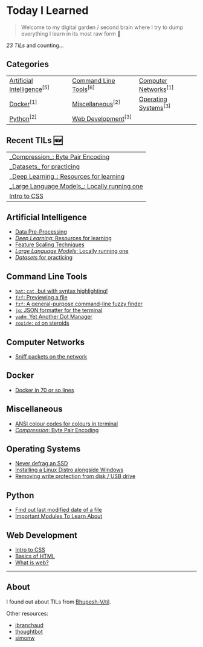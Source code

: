 # Today I Learned

> Welcome to my digital garden / second brain where I try to dump everything I learn in its most raw form 🌱

_23 TILs_ and counting...

## Categories

<table align="center"><tbody>
<tr>
<td><a href="#artificial-intelligence">Artificial Intelligence</a><sup>[5]</sup></td>
<td><a href="#command-line-tools">Command Line Tools</a><sup>[6]</sup></td>
<td><a href="#computer-networks">Computer Networks</a><sup>[1]</sup></td>
</tr>
<tr>
<td><a href="#docker">Docker</a><sup>[1]</sup></td>
<td><a href="#miscellaneous">Miscellaneous</a><sup>[2]</sup></td>
<td><a href="#operating-systems">Operating Systems</a><sup>[3]</sup></td>
</tr>
<tr>
<td><a href="#python">Python</a><sup>[2]</sup></td>
<td><a href="#web-development">Web Development</a><sup>[3]</sup></td>
</tr>
</tbody></table>

## Recent TILs 🆕

<table align="center"><tbody>
<tr>
<td><a href="miscellaneous/byte-pair-encoding.md">_Compression_: Byte Pair Encoding</a></td>
</tr>
<tr>
<td><a href="artificial-intelligence/useful-datasets-to-learn-ML.md">_Datasets_ for practicing</a></td>
</tr>
<tr>
<td><a href="artificial-intelligence/deep-learning.md">_Deep Learning_: Resources for learning</a></td>
</tr>
<tr>
<td><a href="artificial-intelligence/locally-run-an-LLM.md">_Large Language Models_: Locally running one</a></td>
</tr>
<tr>
<td><a href="web-development/css.md">Intro to CSS</a></td>
</tr>
</tbody></table>

## Artificial Intelligence

- [Data Pre-Processing](./artificial-intelligence/data-pre_processing.md)
- [_Deep Learning_: Resources for learning](./artificial-intelligence/deep-learning.md)
- [Feature Scaling Techniques](./artificial-intelligence/feature-scaling-techniques.md)
- [_Large Language Models_: Locally running one](./artificial-intelligence/locally-run-an-LLM.md)
- [_Datasets_ for practicing](./artificial-intelligence/useful-datasets-to-learn-ML.md)

## Command Line Tools

- [`bat`: `cat`, but with syntax highlighting!](./command-line-tools/bat.md)
- [`fzf`: Previewing a file](./command-line-tools/fzf-previewing-a-file.md)
- [`fzf`: A general-purpose command-line fuzzy finder](./command-line-tools/fzf.md)
- [`jq`: JSON formatter for the terminal](./command-line-tools/jq.md)
- [`yadm`: Yet Another Dot Manager](./command-line-tools/yadm.md)
- [`zoxide`: `cd` on steroids](./command-line-tools/zoxide.md)

## Computer Networks

- [Sniff packets on the network](./computer-networks/sniff-packets-on-the-network.md)

## Docker

- [Docker in 70 or so lines](./docker/docker-in-70-or-so-lines.md)

## Miscellaneous

- [ANSI colour codes for colours in terminal](./miscellaneous/ANSI-colour-codes-for-colours-in-terminal.md)
- [_Compression_: Byte Pair Encoding](./miscellaneous/byte-pair-encoding.md)

## Operating Systems

- [Never defrag an SSD](./operating-systems/defragging-an-SSD.md)
- [Installing a Linux Distro alongside Windows](./operating-systems/installing-a-Linux-Distro-alongside-Windows.md)
- [Removing write protection from disk / USB drive](./operating-systems/removing-write-protection-from-disk.md)

## Python

- [Find out last modified date of a file](./python/find-out-last-modified-date-of-a-file.md)
- [Important Modules To Learn About](./python/important-modules-to-learn-about.md)

## Web Development

- [Intro to CSS](./web-development/css.md)
- [Basics of HTML](./web-development/html.md)
- [What is web?](./web-development/web.md)

---

## About

I found out about TILs from [Bhupesh-V/til](https://github.com/Bhupesh-V/til).

Other resources:
- [jbranchaud](https://github.com/jbranchaud/til)
- [thoughtbot](https://github.com/thoughtbot/til)
- [simonw](https://github.com/simonw/til)
